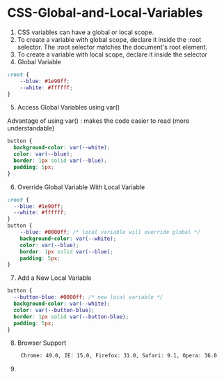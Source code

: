 # CSS-Global-and-Local-Variables

1) CSS variables can have a global or local scope.
2) To create a variable with global scope, declare it inside the :root selector. The :root selector matches the document's root element.
3) To create a variable with local scope, declare it inside the selector
4) Global Variable
```css
:root {
    --blue: #1e90ff;
    --white: #ffffff;
}
```
5) Access Global Variables using var()

Advantage of using var() : makes the code easier to read (more understandable)

```css
button {
  background-color: var(--white);
  color: var(--blue);
  border: 1px solid var(--blue);
  padding: 5px;
}
```
6) Override Global Variable With Local Variable
```css
:root {
  --blue: #1e90ff;
  --white: #ffffff;
}
button {
    --blue: #0000ff; /* local variable will override global */
    background-color: var(--white);
    color: var(--blue);
    border: 1px solid var(--blue);
    padding: 5px;
}
```
7) Add a New Local Variable
```css
button {
  --button-blue: #0000ff; /* new local variable */
  background-color: var(--white);
  color: var(--button-blue);
  border: 1px solid var(--button-blue);
  padding: 5px;
}
```
8) Browser Support
   ```html
    Chrome: 49.0, IE: 15.0, Firefox: 31.0, Safari: 9.1, Opera: 36.0
   ```
9) 